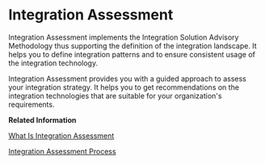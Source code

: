 <!-- loio310067e3e49342ddbe5a90c8f33a1910 -->

# Integration Assessment

Integration Assessment implements the Integration Solution Advisory Methodology thus supporting the definition of the integration landscape. It helps you to define integration patterns and to ensure consistent usage of the integration technology.

Integration Assessment provides you with a guided approach to assess your integration strategy. It helps you to get recommendations on the integration technologies that are suitable for your organization's requirements.

**Related Information**  


[What Is Integration Assessment](what-is-integration-assessment-eeee253.md "Integration Assessment allows you to assess the integration strategy for your organization in a structured way. It helps you to determine the integration technologies that best suit your requirements.")

 <?sap-ot O2O class="- topic/link " href="6dcd45462552457b9200640656667728.xml" text="" desc="" xtrc="link:2" xtrf="file:/home/builder/src/dita-all/cdm1692607551357/loiocc0ab4c7365e43bbbee9eae27deb32da_en-US/src/content/localization/en-us/310067e3e49342ddbe5a90c8f33a1910.xml" ?> 

[Integration Assessment Process](integration-assessment-process-5769fcd.md "Define, document, and govern your integration technology strategy.")

 <?sap-ot O2O class="- topic/link " href="b9d40ed12f284400aefac49602de4839.xml" text="" desc="" xtrc="link:4" xtrf="file:/home/builder/src/dita-all/cdm1692607551357/loiocc0ab4c7365e43bbbee9eae27deb32da_en-US/src/content/localization/en-us/310067e3e49342ddbe5a90c8f33a1910.xml" ?> 

 <?sap-ot O2O class="- topic/link " href="d352b138fddb4da094314eb922b4ba1a.xml" text="" desc="" xtrc="link:5" xtrf="file:/home/builder/src/dita-all/cdm1692607551357/loiocc0ab4c7365e43bbbee9eae27deb32da_en-US/src/content/localization/en-us/310067e3e49342ddbe5a90c8f33a1910.xml" ?> 

